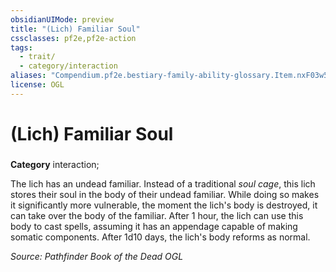 ```yaml
---
obsidianUIMode: preview
title: "(Lich) Familiar Soul"
cssclasses: pf2e,pf2e-action
tags:
  - trait/
  - category/interaction
aliases: "Compendium.pf2e.bestiary-family-ability-glossary.Item.nxF03w5vKrw1jmxQ"
license: OGL
---
```

# (Lich) Familiar Soul

### 

**Category** interaction; 




The lich has an undead familiar. Instead of a traditional _soul cage_, this lich stores their soul in the body of their undead familiar. While doing so makes it significantly more vulnerable, the moment the lich's body is destroyed, it can take over the body of the familiar. After 1 hour, the lich can use this body to cast spells, assuming it has an appendage capable of making somatic components. After 1d10 days, the lich's body reforms as normal.

*Source: Pathfinder Book of the Dead*
*OGL*